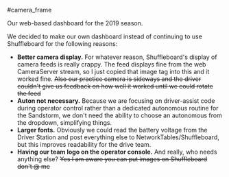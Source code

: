 #camera_frame

Our web-based dashboard for the 2019 season.

We decided to make our own dashboard instead of continuing to use Shuffleboard for the following reasons:
- **Better camera display.** For whatever reason, Shuffleboard's display of camera feeds is really crappy. The feed displays fine from the web CameraServer stream, so I just copied that image tag into this and it worked fine. ~~Also our practice camera is sideways and the driver couldn't give us feedback on how well it worked until we could rotate the feed~~
- **Auton not necessary.** Because we are focusing on driver-assist code during operator control rather than a dedicated autonomous routine for the Sandstorm, we don't need the ability to choose an autonomous from the dropdown, simplifying things.
- **Larger fonts.** Obviously we could read the battery voltage from the Driver Station and post everything else to NetworkTables/Shuffleboard, but this improves readability for the drive team.
- **Having our team logo on the operator console.** And really, who needs anything else? ~~Yes I am aware you can put images on Shuffleboard don't @ me~~
